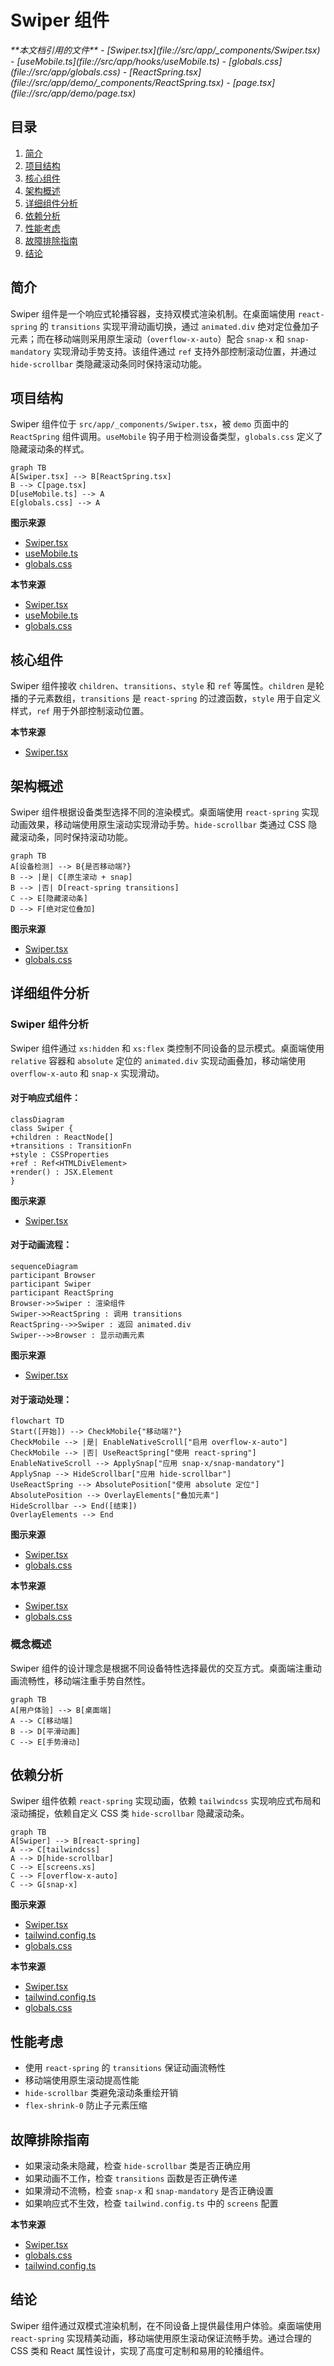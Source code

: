 # Swiper 组件

<cite>
**本文档引用的文件**
- [Swiper.tsx](file://src/app/_components/Swiper.tsx)
- [useMobile.ts](file://src/app/hooks/useMobile.ts)
- [globals.css](file://src/app/globals.css)
- [ReactSpring.tsx](file://src/app/demo/_components/ReactSpring.tsx)
- [page.tsx](file://src/app/demo/page.tsx)
</cite>

## 目录
1. [简介](#简介)
2. [项目结构](#项目结构)
3. [核心组件](#核心组件)
4. [架构概述](#架构概述)
5. [详细组件分析](#详细组件分析)
6. [依赖分析](#依赖分析)
7. [性能考虑](#性能考虑)
8. [故障排除指南](#故障排除指南)
9. [结论](#结论)

## 简介
Swiper 组件是一个响应式轮播容器，支持双模式渲染机制。在桌面端使用 `react-spring` 的 `transitions` 实现平滑动画切换，通过 `animated.div` 绝对定位叠加子元素；而在移动端则采用原生滚动（`overflow-x-auto`）配合 `snap-x` 和 `snap-mandatory` 实现滑动手势支持。该组件通过 `ref` 支持外部控制滚动位置，并通过 `hide-scrollbar` 类隐藏滚动条同时保持滚动功能。

## 项目结构
Swiper 组件位于 `src/app/_components/Swiper.tsx`，被 `demo` 页面中的 `ReactSpring` 组件调用。`useMobile` 钩子用于检测设备类型，`globals.css` 定义了隐藏滚动条的样式。

```mermaid
graph TB
A[Swiper.tsx] --> B[ReactSpring.tsx]
B --> C[page.tsx]
D[useMobile.ts] --> A
E[globals.css] --> A
```

**图示来源**
- [Swiper.tsx](file://src/app/_components/Swiper.tsx#L8-L40)
- [useMobile.ts](file://src/app/hooks/useMobile.ts#L2-L20)
- [globals.css](file://src/app/globals.css#L21-L26)

**本节来源**
- [Swiper.tsx](file://src/app/_components/Swiper.tsx#L1-L43)
- [useMobile.ts](file://src/app/hooks/useMobile.ts#L1-L21)
- [globals.css](file://src/app/globals.css#L20-L62)

## 核心组件
Swiper 组件接收 `children`、`transitions`、`style` 和 `ref` 等属性。`children` 是轮播的子元素数组，`transitions` 是 `react-spring` 的过渡函数，`style` 用于自定义样式，`ref` 用于外部控制滚动位置。

**本节来源**
- [Swiper.tsx](file://src/app/_components/Swiper.tsx#L8-L40)

## 架构概述
Swiper 组件根据设备类型选择不同的渲染模式。桌面端使用 `react-spring` 实现动画效果，移动端使用原生滚动实现滑动手势。`hide-scrollbar` 类通过 CSS 隐藏滚动条，同时保持滚动功能。

```mermaid
graph TB
A[设备检测] --> B{是否移动端?}
B --> |是| C[原生滚动 + snap]
B --> |否| D[react-spring transitions]
C --> E[隐藏滚动条]
D --> F[绝对定位叠加]
```

**图示来源**
- [Swiper.tsx](file://src/app/_components/Swiper.tsx#L8-L40)
- [globals.css](file://src/app/globals.css#L21-L26)

## 详细组件分析

### Swiper 组件分析
Swiper 组件通过 `xs:hidden` 和 `xs:flex` 类控制不同设备的显示模式。桌面端使用 `relative` 容器和 `absolute` 定位的 `animated.div` 实现动画叠加，移动端使用 `overflow-x-auto` 和 `snap-x` 实现滑动。

#### 对于响应式组件：
```mermaid
classDiagram
class Swiper {
+children : ReactNode[]
+transitions : TransitionFn
+style : CSSProperties
+ref : Ref<HTMLDivElement>
+render() : JSX.Element
}
```

**图示来源**
- [Swiper.tsx](file://src/app/_components/Swiper.tsx#L8-L40)

#### 对于动画流程：
```mermaid
sequenceDiagram
participant Browser
participant Swiper
participant ReactSpring
Browser->>Swiper : 渲染组件
Swiper->>ReactSpring : 调用 transitions
ReactSpring-->>Swiper : 返回 animated.div
Swiper-->>Browser : 显示动画元素
```

**图示来源**
- [Swiper.tsx](file://src/app/_components/Swiper.tsx#L8-L40)

#### 对于滚动处理：
```mermaid
flowchart TD
Start([开始]) --> CheckMobile{"移动端?"}
CheckMobile --> |是| EnableNativeScroll["启用 overflow-x-auto"]
CheckMobile --> |否| UseReactSpring["使用 react-spring"]
EnableNativeScroll --> ApplySnap["应用 snap-x/snap-mandatory"]
ApplySnap --> HideScrollbar["应用 hide-scrollbar"]
UseReactSpring --> AbsolutePosition["使用 absolute 定位"]
AbsolutePosition --> OverlayElements["叠加元素"]
HideScrollbar --> End([结束])
OverlayElements --> End
```

**图示来源**
- [Swiper.tsx](file://src/app/_components/Swiper.tsx#L8-L40)
- [globals.css](file://src/app/globals.css#L21-L26)

**本节来源**
- [Swiper.tsx](file://src/app/_components/Swiper.tsx#L8-L40)
- [globals.css](file://src/app/globals.css#L21-L26)

### 概念概述
Swiper 组件的设计理念是根据不同设备特性选择最优的交互方式。桌面端注重动画流畅性，移动端注重手势自然性。

```mermaid
graph TB
A[用户体验] --> B[桌面端]
A --> C[移动端]
B --> D[平滑动画]
C --> E[手势滑动]
```

## 依赖分析
Swiper 组件依赖 `react-spring` 实现动画，依赖 `tailwindcss` 实现响应式布局和滚动捕捉，依赖自定义 CSS 类 `hide-scrollbar` 隐藏滚动条。

```mermaid
graph TB
A[Swiper] --> B[react-spring]
A --> C[tailwindcss]
A --> D[hide-scrollbar]
C --> E[screens.xs]
C --> F[overflow-x-auto]
C --> G[snap-x]
```

**图示来源**
- [Swiper.tsx](file://src/app/_components/Swiper.tsx#L8-L40)
- [tailwind.config.ts](file://tailwind.config.ts#L1-L40)
- [globals.css](file://src/app/globals.css#L21-L26)

**本节来源**
- [Swiper.tsx](file://src/app/_components/Swiper.tsx#L1-L43)
- [tailwind.config.ts](file://tailwind.config.ts#L1-L40)
- [globals.css](file://src/app/globals.css#L20-L62)

## 性能考虑
- 使用 `react-spring` 的 `transitions` 保证动画流畅性
- 移动端使用原生滚动提高性能
- `hide-scrollbar` 类避免滚动条重绘开销
- `flex-shrink-0` 防止子元素压缩

## 故障排除指南
- 如果滚动条未隐藏，检查 `hide-scrollbar` 类是否正确应用
- 如果动画不工作，检查 `transitions` 函数是否正确传递
- 如果滑动不流畅，检查 `snap-x` 和 `snap-mandatory` 是否正确设置
- 如果响应式不生效，检查 `tailwind.config.ts` 中的 `screens` 配置

**本节来源**
- [Swiper.tsx](file://src/app/_components/Swiper.tsx#L8-L40)
- [globals.css](file://src/app/globals.css#L21-L26)
- [tailwind.config.ts](file://tailwind.config.ts#L1-L40)

## 结论
Swiper 组件通过双模式渲染机制，在不同设备上提供最佳用户体验。桌面端使用 `react-spring` 实现精美动画，移动端使用原生滚动保证流畅手势。通过合理的 CSS 类和 React 属性设计，实现了高度可定制和易用的轮播组件。